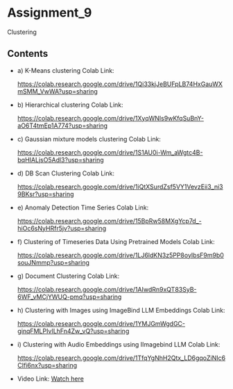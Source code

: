 # Assignment_9

Clustering

## Contents


- a) K-Means clustering Colab Link:

  https://colab.research.google.com/drive/1Qi33kjJeBUFpLB74HxGauWXmSMM_VwWA?usp=sharing

- b) Hierarchical clustering Colab Link:

   https://colab.research.google.com/drive/1XyqWNIs9wKfqSuBnY-aO6T4tmEp1A774?usp=sharing

- c) Gaussian mixture models clustering Colab Link:

   https://colab.research.google.com/drive/1S1AU0i-Wm_aWgtc4B-bqHIALjsO5Adl3?usp=sharing

 - d) DB Scan Clustering Colab Link:

   https://colab.research.google.com/drive/1iQtXSurdZsf5VY1VevzEii3_ni39BKsr?usp=sharing

- e) Anomaly Detection Time Series Colab Link:

   https://colab.research.google.com/drive/15BpRw58MXgYcp7d_-hiOc6sNyHRfr5jv?usp=sharing
  
- f) Clustering of Timeseries Data Using Pretrained Models Colab Link:
  
  https://colab.research.google.com/drive/1LJ6ldKN3z5PP8oyIbsF9m9b0souJNmmp?usp=sharing

- g) Document Clustering Colab Link:
  
  https://colab.research.google.com/drive/1AIwdRn9xQT83SyB-6WF_vMCjYWUQ-pmq?usp=sharing

- h) Clustering with Images using ImageBind LLM Embeddings Colab Link:
  
  https://colab.research.google.com/drive/1YMJGmWgdGC-ginqFMLPIvILhFn4Zw_vQ?usp=sharing

- i) Clustering with Audio Embeddings using IImagebind LLM Colab Link:
  
  https://colab.research.google.com/drive/1TfqYgNhH2Qtx_LD6gqoZiNIc6CIfi6nx?usp=sharing

- Video Link:  [Watch here](https://youtu.be/XvtW7Znyjbk)
